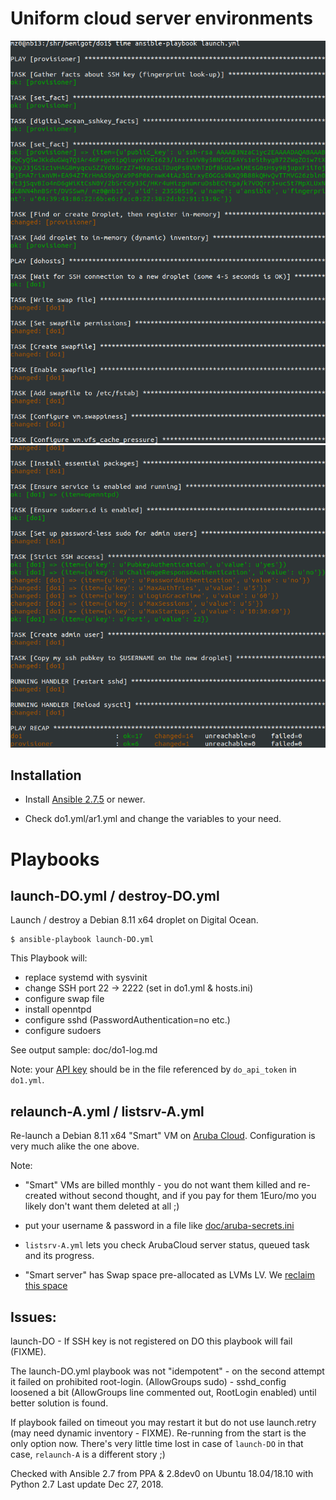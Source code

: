 Uniform cloud server environments
=======================

![launch.yml playbook starts](/doc/do1-start.png?raw=true)
![launch.yml playbook finishes](/doc/do1-finish.png?raw=true)

Installation
------------

* Install [Ansible 2.7.5](http://docs.ansible.com/ansible/intro_installation.html) or newer.

* Check do1.yml/ar1.yml and change the variables to your need.

Playbooks
=========

launch-DO.yml / destroy-DO.yml
----------

Launch / destroy a Debian 8.11 x64 droplet on Digital Ocean.

```
$ ansible-playbook launch-DO.yml
```

This Playbook will:

- replace systemd with sysvinit
- change SSH port 22 -> 2222 (set in do1.yml & hosts.ini)
- configure swap file
- install openntpd
- configure sshd (PasswordAuthentication=no etc.)
- configure sudoers

See output sample: doc/do1-log.md

Note: your [API key](https://cloud.digitalocean.com/api_access) should be
in the file referenced by `do_api_token` in `do1.yml`.

relaunch-A.yml / listsrv-A.yml
----------

Re-launch a Debian 8.11 x64 "Smart" VM on
[Aruba Cloud](https://www.arubacloud.com/vps/virtual-private-server-range.aspx).
Configuration is very much alike the one above.

Note:

* "Smart" VMs are billed monthly - you do not want them killed and re-created
without second thought, and if you pay for them 1Euro/mo you likely don't want them deleted at all ;)

* put your username & password in a file like [doc/aruba-secrets.ini](doc/aruba-secrets.ini)

* `listsrv-A.yml` lets you check ArubaCloud server status, queued task and its progress.

* "Smart server" has Swap space pre-allocated as LVMs LV. We [reclaim this space](tasks/reclaim-swrsvd.yml)

Issues:
-----

launch-DO - If SSH key is not registered on DO this playbook will fail (FIXME).

The launch-DO.yml playbook was not "idempotent" - on the second attempt it failed on prohibited root-login.
(AllowGroups sudo) - sshd_config loosened a bit (AllowGroups line commented out, RootLogin enabled) until better solution is found.

If playbook failed on timeout you may restart it but do not use launch.retry (may need dynamic inventory - FIXME).
Re-running from the start is the only option now.
There's very little time lost in case of `launch-DO` in that case, `relaunch-A` is a different story ;)

Checked with Ansible 2.7 from PPA & 2.8dev0 on Ubuntu 18.04/18.10 with Python 2.7
Last update Dec 27, 2018.
